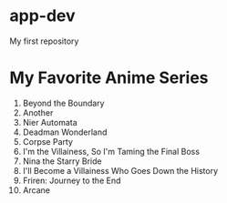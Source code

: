 # app-dev
My first repository

# My Favorite Anime Series
1. Beyond the Boundary
2. Another
3. Nier Automata
4. Deadman Wonderland
5. Corpse Party
6. I'm the Villainess, So I'm Taming the Final Boss
7. Nina the Starry Bride
8. I'll Become a Villainess Who Goes Down the History
9. Friren: Journey to the End
10. Arcane
